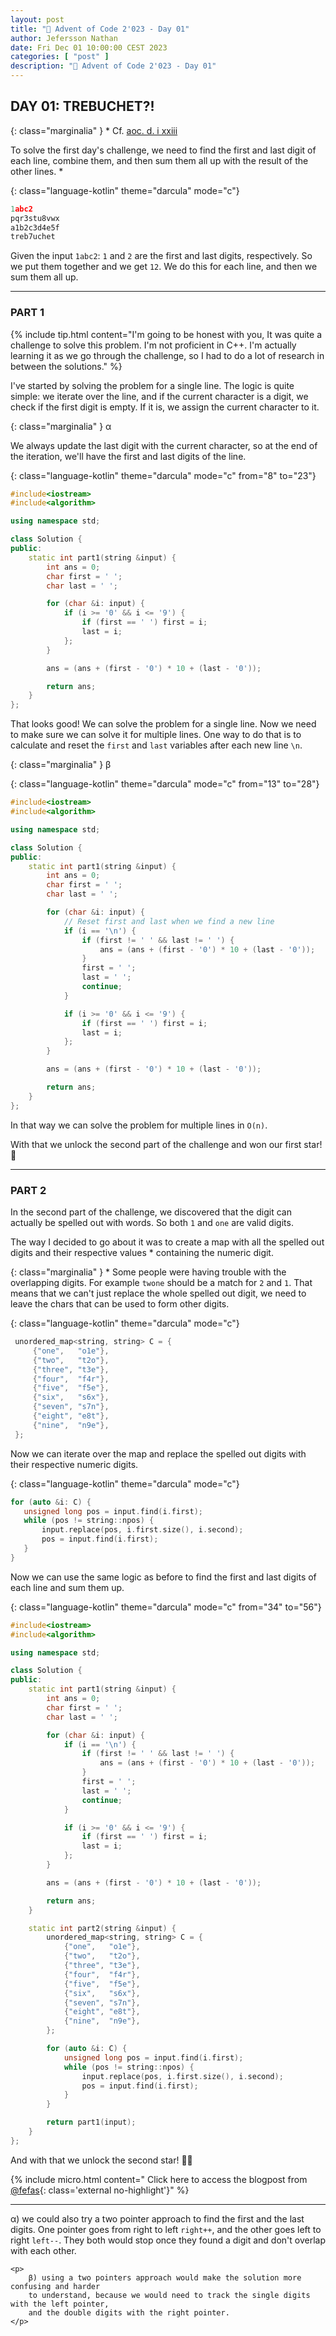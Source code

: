 ```yaml
---
layout: post
title: "🎄 Advent of Code 2'023 - Day 01"
author: Jefersson Nathan
date: Fri Dec 01 10:00:00 CEST 2023
categories: [ "post" ]
description: "🎄 Advent of Code 2'023 - Day 01"
---
```


## DAY 01: TREBUCHET?!

{: class="marginalia" }
\* Cf. [aoc. d. i xxiii](https://adventofcode.com/2023/day/1)

To solve the first day's challenge, we need to find the first and last digit of
each line, combine them, and then sum them all up with the result of the other lines. *

{: class="language-kotlin" theme="darcula" mode="c"}
```cpp
1abc2
pqr3stu8vwx
a1b2c3d4e5f
treb7uchet
```

Given the input `1abc2`: `1` and `2` are the first and last digits, respectively.
So we put them together and we get `12`. We do this for each line, and then we sum
them all up.

---

### PART 1

{% include tip.html content="I'm going to be honest with you, It was quite a 
challenge to solve this problem. I'm not proficient in C++. I'm actually learning
it as we go through the challenge, so I had to do a lot of research in between
the solutions." %}

I've started by solving the problem for a single line. The logic is quite simple:
we iterate over the line, and if the current character is a digit, we check if
the first digit is empty. If it is, we assign the current character to it.

{: class="marginalia" }
α

We always update the last digit with the current character, so at the end of the
iteration, we'll have the first and last digits of the line.

{: class="language-kotlin" theme="darcula" mode="c" from="8" to="23"}
```cpp
#include<iostream>
#include<algorithm>

using namespace std;

class Solution {
public:
    static int part1(string &input) {
        int ans = 0;
        char first = ' ';
        char last = ' ';

        for (char &i: input) {
            if (i >= '0' && i <= '9') {
                if (first == ' ') first = i;
                last = i;
            };
        }

        ans = (ans + (first - '0') * 10 + (last - '0'));

        return ans;
    }
};
```

That looks good! We can solve the problem for a single line. Now we need to
make sure we can solve it for multiple lines. One way to do that is to calculate
and reset the `first` and `last` variables after each new line `\n`.

{: class="marginalia" }
β

{: class="language-kotlin" theme="darcula" mode="c" from="13" to="28"}
```cpp
#include<iostream>
#include<algorithm>

using namespace std;

class Solution {
public:
    static int part1(string &input) {
        int ans = 0;
        char first = ' ';
        char last = ' ';

        for (char &i: input) {
            // Reset first and last when we find a new line
            if (i == '\n') {
                if (first != ' ' && last != ' ') {
                    ans = (ans + (first - '0') * 10 + (last - '0'));
                }
                first = ' ';
                last = ' ';
                continue;
            }

            if (i >= '0' && i <= '9') {
                if (first == ' ') first = i;
                last = i;
            };
        }

        ans = (ans + (first - '0') * 10 + (last - '0'));

        return ans;
    }
};
```

In that way we can solve the problem for multiple lines in `O(n)`.

With that we unlock the second part of the challenge and won our first star! 🌟

---

### PART 2

In the second part of the challenge, we discovered that the digit can actually be
spelled out with words. So both `1` and `one` are valid digits.

The way I decided to go about it was to create a map with all the spelled out digits
and their respective values * containing the numeric digit.

{: class="marginalia" }
\* Some people were having trouble with the overlapping digits.
For example `twone` should be a match for `2` and `1`.
That means that we can't just replace the whole spelled out digit, we need to
leave the chars that can be used to form other digits.

{: class="language-kotlin" theme="darcula" mode="c"}
```cpp
 unordered_map<string, string> C = {
     {"one",   "o1e"},
     {"two",   "t2o"},
     {"three", "t3e"},
     {"four",  "f4r"},
     {"five",  "f5e"},
     {"six",   "s6x"},
     {"seven", "s7n"},
     {"eight", "e8t"},
     {"nine",  "n9e"},
 };
```

Now we can iterate over the map and replace the spelled out digits with their
respective numeric digits.

{: class="language-kotlin" theme="darcula" mode="c"}
```cpp
for (auto &i: C) {
   unsigned long pos = input.find(i.first);
   while (pos != string::npos) {
       input.replace(pos, i.first.size(), i.second);
       pos = input.find(i.first);
   }
}
```

Now we can use the same logic as before to find the first and last digits of each
line and sum them up.

{: class="language-kotlin" theme="darcula" mode="c" from="34" to="56"}
```cpp
#include<iostream>
#include<algorithm>

using namespace std;

class Solution {
public:
    static int part1(string &input) {
        int ans = 0;
        char first = ' ';
        char last = ' ';

        for (char &i: input) {
            if (i == '\n') {
                if (first != ' ' && last != ' ') {
                    ans = (ans + (first - '0') * 10 + (last - '0'));
                }
                first = ' ';
                last = ' ';
                continue;
            }

            if (i >= '0' && i <= '9') {
                if (first == ' ') first = i;
                last = i;
            };
        }

        ans = (ans + (first - '0') * 10 + (last - '0'));

        return ans;
    }

    static int part2(string &input) {
        unordered_map<string, string> C = {
            {"one",   "o1e"},
            {"two",   "t2o"},
            {"three", "t3e"},
            {"four",  "f4r"},
            {"five",  "f5e"},
            {"six",   "s6x"},
            {"seven", "s7n"},
            {"eight", "e8t"},
            {"nine",  "n9e"},
        };

        for (auto &i: C) {
            unsigned long pos = input.find(i.first);
            while (pos != string::npos) {
                input.replace(pos, i.first.size(), i.second);
                pos = input.find(i.first);
            }
        }

        return part1(input);
    }
};
```

And with that we unlock the second star! 🌟🌟

{% include micro.html content="
Click here to access the blogpost from [@fefas](https://blog.fefas.dev/){: class='external no-highlight'}" %}

---

<div class="footnotes">
    <p>
        α) we could also try a two pointer approach to find the first and the last digits.
        One pointer goes from right to left <code>right++</code>, and the other goes left
        to right <code>left--</code>. They both would stop once they found a digit and don't
        overlap with each other.
    </p>

    <p>
        β) using a two pointers approach would make the solution more confusing and harder
        to understand, because we would need to track the single digits with the left pointer,
        and the double digits with the right pointer.
    </p>
</div>

